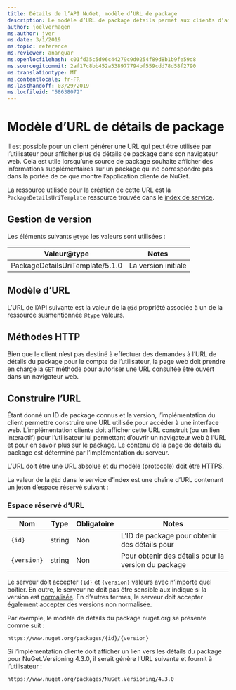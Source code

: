 ```yaml
---
title: Détails de l’API NuGet, modèle d’URL de package
description: Le modèle d’URL de package détails permet aux clients d’afficher dans leur interface utilisateur web lier à plus de détails de package
author: joelverhagen
ms.author: jver
ms.date: 3/1/2019
ms.topic: reference
ms.reviewer: ananguar
ms.openlocfilehash: c01fd35c5d96c44279c9d0254f89d8b1b9fe59d8
ms.sourcegitcommit: 2af17c8bb452a538977794bf559cdd78d58f2790
ms.translationtype: MT
ms.contentlocale: fr-FR
ms.lasthandoff: 03/29/2019
ms.locfileid: "58638072"
---
```

# <a name="package-details-url-template"></a>Modèle d’URL de détails de package

Il est possible pour un client générer une URL qui peut être utilisée par l’utilisateur pour afficher plus de détails de package dans son navigateur web. Cela est utile lorsqu’une source de package souhaite afficher des informations supplémentaires sur un package qui ne correspondre pas dans la portée de ce que montre l’application cliente de NuGet.

La ressource utilisée pour la création de cette URL est la `PackageDetailsUriTemplate` ressource trouvée dans le [index de service](service-index.md).

## <a name="versioning"></a>Gestion de version

Les éléments suivants `@type` les valeurs sont utilisées :

Valeur@type                      | Notes
------------------------------- | -----
PackageDetailsUriTemplate/5.1.0 | La version initiale

## <a name="url-template"></a>Modèle d’URL

L’URL de l’API suivante est la valeur de la `@id` propriété associée à un de la ressource susmentionnée `@type` valeurs.

## <a name="http-methods"></a>Méthodes HTTP

Bien que le client n’est pas destiné à effectuer des demandes à l’URL de détails du package pour le compte de l’utilisateur, la page web doit prendre en charge la `GET` méthode pour autoriser une URL consultée être ouvert dans un navigateur web.

## <a name="construct-the-url"></a>Construire l’URL

Étant donné un ID de package connus et la version, l’implémentation du client permettre construire une URL utilisée pour accéder à une interface web. L’implémentation cliente doit afficher cette URL construit (ou un lien interactif) pour l’utilisateur lui permettant d’ouvrir un navigateur web à l’URL et pour en savoir plus sur le package. Le contenu de la page de détails du package est déterminé par l’implémentation du serveur.

L’URL doit être une URL absolue et du modèle (protocole) doit être HTTPS.

La valeur de la `@id` dans le service d’index est une chaîne d’URL contenant un jeton d’espace réservé suivant :

### <a name="url-placeholders"></a>Espace réservé d’URL

Nom        | Type    | Obligatoire | Notes
----------- | ------- | -------- | -----
`{id}`      | string  | Non       | L’ID de package pour obtenir des détails pour
`{version}` | string  | Non       | Pour obtenir des détails pour la version du package

Le serveur doit accepter `{id}` et `{version}` valeurs avec n’importe quel boîtier. En outre, le serveur ne doit pas être sensible aux indique si la version est [normalisée](https://docs.microsoft.com/en-us/nuget/reference/package-versioning#normalized-version-numbers). En d’autres termes, le serveur doit accepter également accepter des versions non normalisée.

Par exemple, le modèle de détails du package nuget.org se présente comme suit :

    https://www.nuget.org/packages/{id}/{version}

Si l’implémentation cliente doit afficher un lien vers les détails du package pour NuGet.Versioning 4.3.0, il serait génère l’URL suivante et fournit à l’utilisateur :

    https://www.nuget.org/packages/NuGet.Versioning/4.3.0

